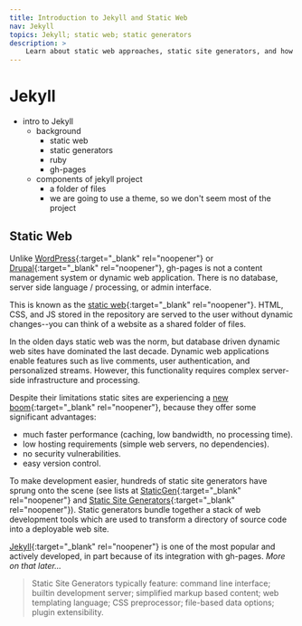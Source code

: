 ```yaml
---
title: Introduction to Jekyll and Static Web
nav: Jekyll
topics: Jekyll; static web; static generators
description: > 
    Learn about static web approaches, static site generators, and how Jekyll fits in with GitHub Pages.
---
```


# Jekyll 

- intro to Jekyll 
    - background
        - static web
        - static generators
        - ruby
        - gh-pages
    - components of jekyll project
        - a folder of files
        - we are going to use a theme, so we don't seem most of the project


## Static Web

Unlike [WordPress](https://wordpress.com/){:target="_blank" rel="noopener"} or [Drupal](https://www.drupal.org/){:target="_blank" rel="noopener"}, gh-pages is not a content management system or dynamic web application.
There is no database, server side language / processing, or admin interface.

This is known as the [<span class="h4">static web</span>](https://en.wikipedia.org/wiki/Static_web_page){:target="_blank" rel="noopener"}. 
HTML, CSS, and JS stored in the repository are served to the user without dynamic changes--you can think of a website as a shared folder of files.

In the olden days static web was the norm, but database driven dynamic web sites have dominated the last decade.
Dynamic web applications enable features such as live comments, user authentication, and personalized streams. 
However, this functionality requires complex server-side infrastructure and processing.

Despite their limitations static sites are experiencing a [new boom](https://www.smashingmagazine.com/2015/11/modern-static-website-generators-next-big-thing/){:target="_blank" rel="noopener"}, because they offer some significant advantages:

- much faster performance (caching, low bandwidth, no processing time).
- low hosting requirements (simple web servers, no dependencies).
- no security vulnerabilities.
- easy version control.

To make development easier, hundreds of static site generators have sprung onto the scene (see lists at [StaticGen](https://www.staticgen.com/){:target="_blank" rel="noopener"} and [Static Site Generators](https://staticsitegenerators.net/){:target="_blank" rel="noopener"}).
Static generators bundle together a stack of web development tools which are used to transform a directory of source code into a deployable web site.

[Jekyll](https://jekyllrb.com/){:target="_blank" rel="noopener"} is one of the most popular and actively developed, in part because of its integration with gh-pages.
*More on that later...*

> Static Site Generators typically feature: command line interface; builtin development server; simplified markup based content; web templating language; CSS preprocessor; file-based data options; plugin extensibility. 

